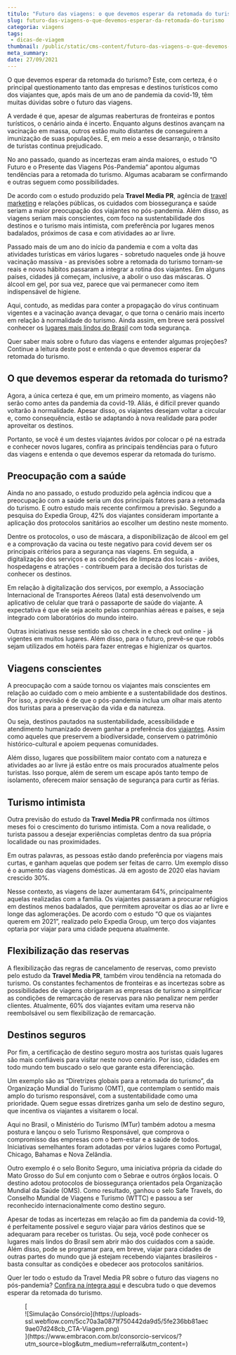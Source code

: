 ```yaml
---
titulo: "Futuro das viagens: o que devemos esperar da retomada do turismo"
slug: futuro-das-viagens-o-que-devemos-esperar-da-retomada-do-turismo
categoria: viagens
tags:
 - dicas-de-viagem
thumbnail: /public/static/cms-content/futuro-das-viagens-o-que-devemos-esperar-da-retomada-do-turismo.jpg
meta_summary: 
date: 27/09/2021
---
```

O que devemos esperar da retomada do turismo? Este, com certeza, é o principal questionamento tanto das empresas e destinos turísticos como dos viajantes que, após mais de um ano de pandemia da covid-19, têm muitas dúvidas sobre o futuro das viagens.

A verdade é que, apesar de algumas reaberturas de fronteiras e pontos turísticos, o cenário ainda é incerto. Enquanto alguns destinos avançam na vacinação em massa, outros estão muito distantes de conseguirem a imunização de suas populações. E, em meio a esse desarranjo, o trânsito de turistas continua prejudicado.

No ano passado, quando as incertezas eram ainda maiores, o estudo “O Futuro e o Presente das Viagens Pós-Pandemia” apontou algumas tendências para a retomada do turismo. Algumas acabaram se confirmando e outras seguem como possibilidades.

De acordo com o estudo produzido pela **Travel Media PR**, agência de [travel marketing](https://travelmediapr.com/) e relações públicas, os cuidados com biossegurança e saúde seriam a maior preocupação dos viajantes no pós-pandemia. Além disso, as viagens seriam mais conscientes, com foco na sustentabilidade dos destinos e o turismo mais intimista, com preferência por lugares menos badalados, próximos de casa e com atividades ao ar livre.

Passado mais de um ano do início da pandemia e com a volta das atividades turísticas em vários lugares - sobretudo naqueles onde já houve vacinação massiva - as previsões sobre a retomada do turismo tornam-se reais e novos hábitos passaram a integrar a rotina dos viajantes. Em alguns países, cidades já começam, inclusive, a abolir o uso das máscaras. O álcool em gel, por sua vez, parece que vai permanecer como item indispensável de higiene.

Aqui, contudo, as medidas para conter a propagação do vírus continuam vigentes e a vacinação avança devagar, o que torna o cenário mais incerto em relação à normalidade do turismo. Ainda assim, em breve será possível conhecer os [lugares mais lindos do Brasil](https://guiaviajarmelhor.com.br/100-lugares-mais-lindos-do-brasil/) com toda segurança.

Quer saber mais sobre o futuro das viagens e entender algumas projeções? Continue a leitura deste post e entenda o que devemos esperar da retomada do turismo.

O que devemos esperar da retomada do turismo? 
----------------------------------------------

Agora, a única certeza é que, em um primeiro momento, as viagens não serão como antes da pandemia da covid-19. Aliás, é difícil prever quando voltarão à normalidade. Apesar disso, os viajantes desejam voltar a circular e, como consequência, estão se adaptando à nova realidade para poder aproveitar os destinos.

Portanto, se você é um destes viajantes ávidos por colocar o pé na estrada e conhecer novos lugares, confira as principais tendências para o futuro das viagens e entenda o que devemos esperar da retomada do turismo.

Preocupação com a saúde 
------------------------

Ainda no ano passado, o estudo produzido pela agência indicou que a preocupação com a saúde seria um dos principais fatores para a retomada do turismo. E outro estudo mais recente confirmou a previsão. Segundo a pesquisa do Expedia Group, 42% dos viajantes consideram importante a aplicação dos protocolos sanitários ao escolher um destino neste momento.

Dentre os protocolos, o uso de máscara, a disponibilização de álcool em gel e a comprovação da vacina ou teste negativo para covid devem ser os principais critérios para a segurança nas viagens. Em seguida, a digitalização dos serviços e as condições de limpeza dos locais - aviões, hospedagens e atrações - contribuem para a decisão dos turistas de conhecer os destinos.

Em relação à digitalização dos serviços, por exemplo, a Associação Internacional de Transportes Aéreos (Iata) está desenvolvendo um aplicativo de celular que trará o passaporte de saúde do viajante. A expectativa é que ele seja aceito pelas companhias aéreas e países, e seja integrado com laboratórios do mundo inteiro.

Outras iniciativas nesse sentido são os check in e check out online - já vigentes em muitos lugares. Além disso, para o futuro, prevê-se que robôs sejam utilizados em hotéis para fazer entregas e higienizar os quartos.

Viagens conscientes 
--------------------

A preocupação com a saúde tornou os viajantes mais conscientes em relação ao cuidado com o meio ambiente e a sustentabilidade dos destinos. Por isso, a previsão é de que o pós-pandemia inclua um olhar mais atento dos turistas para a preservação da vida e da natureza.

Ou seja, destinos pautados na sustentabilidade, acessibilidade e atendimento humanizado devem ganhar a preferência dos [viajantes](https://www.embracon.com.br/blog/jeitos-criativos-de-economizar-dinheiro-para-viajar). Assim como aqueles que preservem a biodiversidade, conservem o patrimônio histórico-cultural e apoiem pequenas comunidades.

Além disso, lugares que possibilitem maior contato com a natureza e atividades ao ar livre já estão entre os mais procurados atualmente pelos turistas. Isso porque, além de serem um escape após tanto tempo de isolamento, oferecem maior sensação de segurança para curtir as férias.

Turismo intimista 
------------------

Outra previsão do estudo da **Travel Media PR** confirmada nos últimos meses foi o crescimento do turismo intimista. Com a nova realidade, o turista passou a desejar experiências completas dentro da sua própria localidade ou nas proximidades.

Em outras palavras, as pessoas estão dando preferência por viagens mais curtas, e ganham aquelas que podem ser feitas de carro. Um exemplo disso é o aumento das viagens domésticas. Já em agosto de 2020 elas haviam crescido 30%.

Nesse contexto, as viagens de lazer aumentaram 64%, principalmente aquelas realizadas com a família. Os viajantes passaram a procurar refúgios em destinos menos badalados, que permitem aproveitar os dias ao ar livre e longe das aglomerações. De acordo com o estudo “O que os viajantes querem em 2021”, realizado pelo Expedia Group, um terço dos viajantes optaria por viajar para uma cidade pequena atualmente.

Flexibilização das reservas 
----------------------------

A flexibilização das regras de cancelamento de reservas, como previsto pelo estudo da **Travel Media PR**, também virou tendência na retomada do turismo. Os constantes fechamentos de fronteiras e as incertezas sobre as possibilidades de viagens obrigaram as empresas de turismo a simplificar as condições de remarcação de reservas para não penalizar nem perder clientes. Atualmente, 60% dos viajantes evitam uma reserva não reembolsável ou sem flexibilização de remarcação.

Destinos seguros 
-----------------

Por fim, a certificação de destino seguro mostra aos turistas quais lugares são mais confiáveis para visitar neste novo cenário. Por isso, cidades em todo mundo tem buscado o selo que garante esta diferenciação.

Um exemplo são as “Diretrizes globais para a retomada do turismo”, da Organização Mundial do Turismo (OMT), que contemplam o sentido mais amplo do turismo responsável, com a sustentabilidade como uma prioridade. Quem segue essas diretrizes ganha um selo de destino seguro, que incentiva os viajantes a visitarem o local.

Aqui no Brasil, o Ministério do Turismo (MTur) também adotou a mesma postura e lançou o selo Turismo Responsável, que comprova o compromisso das empresas com o bem-estar e a saúde de todos. Iniciativas semelhantes foram adotadas por vários lugares como Portugal, Chicago, Bahamas e Nova Zelândia.

Outro exemplo é o selo Bonito Seguro, uma iniciativa própria da cidade do Mato Grosso do Sul em conjunto com o Sebrae e outros órgãos locais. O destino adotou protocolos de biossegurança orientados pela Organização Mundial da Saúde (OMS). Como resultado, ganhou o selo Safe Travels, do Conselho Mundial de Viagens e Turismo (WTTC) e passou a ser reconhecido internacionalmente como destino seguro.

Apesar de todas as incertezas em relação ao fim da pandemia da covid-19, é perfeitamente possível e seguro viajar para vários destinos que se adequaram para receber os turistas. Ou seja, você pode conhecer os lugares mais lindos do Brasil sem abrir mão dos cuidados com a saúde. Além disso, pode se programar para, em breve, viajar para cidades de outras partes do mundo que já estejam recebendo viajantes brasileiros - basta consultar as condições e obedecer aos protocolos sanitários.

Quer ler todo o estudo da Travel Media PR sobre o futuro das viagens no pós-pandemia? [Confira na íntegra aqui](https://guiaviajarmelhor.com.br/wp-content/uploads/2020/08/O-Futuro-e-o-Presente-das-Viagens-Pos-Pandemia.pdf) e descubra tudo o que devemos esperar da retomada do turismo.

<figure class="w-richtext-figure-type-image w-richtext-align-center">[<div>![Simulação Consórcio](https://uploads-ssl.webflow.com/5cc70a3a0871f750442da9d5/5fe236bb81aec9ae07d248cb_CTA-Viagem.png)</div>](https://www.embracon.com.br/consorcio-servicos/?utm_source=blog&utm_medium=referral&utm_content=)</figure>
